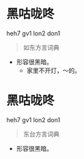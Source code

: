 # 黑咕咙咚
heh7 gv1 lon2 don1
> 如东方言词典
- 形容很黑暗。
  - 家里不开灯，～的。

# 黑咕咙咚
heh7 gv1 lon2 don1
> 东台方言词典
- 形容很黑暗。
